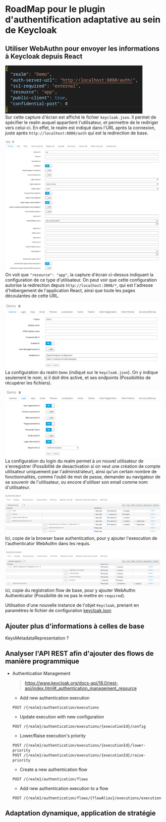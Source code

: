 # RoadMap pour le plugin d'authentification adaptative au sein de Keycloak

## Utiliser WebAuthn pour envoyer les informations à Keycloak depuis React

![keycloak](_resources/keycloak.png)\
Sur cette capture d'écran est affiché le fichier `keycloak.json`. Il permet de spécifier le realm auquel appartient l'utilisateur, et permettre de le rediriger vers celui-ci. En effet, le realm est indiqué dans l'URL après la connexion, juste après `http://localhost:8080/auth` qui est la redirection de base.

![clientConfig](_resources/clientConfig.png)\
On voit que `"resource": "app"`, la capture d'écran ci-dessus indiquant la configuration de ce type d'utilisateur. On peut voir que cette configuration autorise la redirection depuis `http://localhost:3000/*`, qui est l'adresse d'hébergement de l'application React, ainsi que toute les pages découlantes de cette URL.

![](_resources/realmConfigGen.png)\
La configuration du realm `Demo` (indiqué sur le `keycloak.json`). On y indique seulement le nom, si il doit être activé, et ses endpoints (Possibilités de récupérer les fichiers).

![](_resources/realmConfigLog.png)\
La configuration du login du realm permet à un nouvel utilisateur de s'enregistrer (Possibilité de desactivation si on veut une création de compte utilisateur uniquement par l'administrateur), ainsi qu'un certain nombre de fonctionnalités, comme l'oubli de mot de passe, demander au navigateur de se souvenir de l'utilisateur, ou encore d'utiliser son email comme nom d'utilisateur.

![](_resources/authConfigBrowserFlow.png)\
Ici, copie de la browser base authentication, pour y ajouter l'exexcution de l'authenticator WebAuthn dans les requis.

![](_resources/authConfigRegistrationFlow.png)\
ici, copie du registration flow de base, pour y ajouter WebAuthn Authenticator (Possibilité de ne pas le mettre en `required`).

Utilisation d'une nouvelle instance de l'objet `Keycloak`, prenant en paramètres le fichier de configuration [keycloak.json](#utiliser-webauthn-pour-envoyer-les-informations-à-keycloak-depuis-react)

## Ajouter plus d'informations à celles de base

KeysMetadataRepresentation ?

## Analyser l'API REST afin d'ajouter des flows de manière programmique

- Authentication Management

  > https://www.keycloak.org/docs-api/18.0/rest-api/index.html#_authentication_management_resource

  - Add new authentication execution

  ```
  POST /{realm}/authentication/executions
  ```

  - Update execution with new configuration

  ```
  POST /{realm}/authentication/executions/{executionId}/config
  ```

  - Lower/Raise execution's priority

  ```
  POST /{realm}/authentication/executions/{executionId}/lower-priority
  POST /{realm}/authentication/executions/{executionId}/raise-priority
  ```

  - Create a new authentication flow

  ```
  POST /{realm}/authentication/flows
  ```

  - Add new authentication execution to a flow

  ```
  POST /{realm}/authentication/flows/{flowAlias}/executions/execution
  ```

## Adaptation dynamique, application de stratégie
